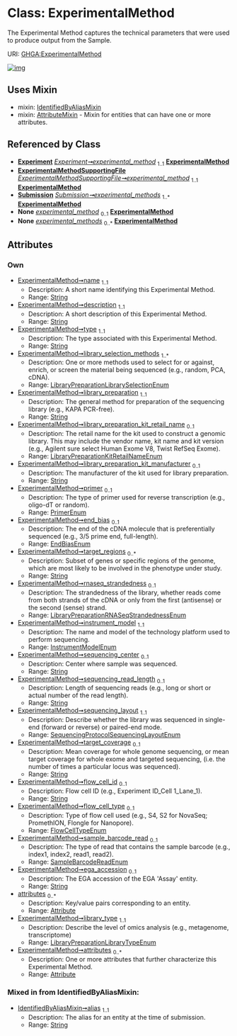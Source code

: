 
# Class: ExperimentalMethod


The Experimental Method captures the technical parameters that were used to produce output from the Sample.

URI: [GHGA:ExperimentalMethod](https://w3id.org/GHGA/ExperimentalMethod)


[![img](https://yuml.me/diagram/nofunky;dir:TB/class/[Submission],[IdentifiedByAliasMixin],[ExperimentalMethodSupportingFile],[Attribute]<attributes%200..*-++[ExperimentalMethod&#124;name:string;description:string;type:string;library_selection_methods:LibraryPreparationLibrarySelectionEnum%20%2B;library_preparation:string;library_preparation_kit_retail_name:LibraryPreparationKitRetailNameEnum%20%3F;library_preparation_kit_manufacturer:string%20%3F;primer:PrimerEnum%20%3F;end_bias:EndBiasEnum%20%3F;target_regions:string%20*;rnaseq_strandedness:LibraryPreparationRNASeqStrandednessEnum%20%3F;instrument_model:InstrumentModelEnum;sequencing_center:string%20%3F;sequencing_read_length:string%20%3F;sequencing_layout:SequencingProtocolSequencingLayoutEnum;target_coverage:string%20%3F;flow_cell_id:string%20%3F;flow_cell_type:FlowCellTypeEnum%20%3F;sample_barcode_read:SampleBarcodeReadEnum%20%3F;ega_accession:string%20%3F;library_type:LibraryPreparationLibraryTypeEnum;alias:string],[Experiment]-%20experimental_method%201..1>[ExperimentalMethod],[ExperimentalMethodSupportingFile]-%20experimental_method%201..1>[ExperimentalMethod],[Submission]++-%20experimental_methods%201..*>[ExperimentalMethod],[Experiment]-%20experimental_method(i)%200..1>[ExperimentalMethod],[ExperimentalMethodSupportingFile]-%20experimental_method(i)%200..1>[ExperimentalMethod],[Submission]-%20experimental_methods(i)%200..*>[ExperimentalMethod],[ExperimentalMethod]uses%20-.->[IdentifiedByAliasMixin],[ExperimentalMethod]uses%20-.->[AttributeMixin],[Experiment],[AttributeMixin],[Attribute])](https://yuml.me/diagram/nofunky;dir:TB/class/[Submission],[IdentifiedByAliasMixin],[ExperimentalMethodSupportingFile],[Attribute]<attributes%200..*-++[ExperimentalMethod&#124;name:string;description:string;type:string;library_selection_methods:LibraryPreparationLibrarySelectionEnum%20%2B;library_preparation:string;library_preparation_kit_retail_name:LibraryPreparationKitRetailNameEnum%20%3F;library_preparation_kit_manufacturer:string%20%3F;primer:PrimerEnum%20%3F;end_bias:EndBiasEnum%20%3F;target_regions:string%20*;rnaseq_strandedness:LibraryPreparationRNASeqStrandednessEnum%20%3F;instrument_model:InstrumentModelEnum;sequencing_center:string%20%3F;sequencing_read_length:string%20%3F;sequencing_layout:SequencingProtocolSequencingLayoutEnum;target_coverage:string%20%3F;flow_cell_id:string%20%3F;flow_cell_type:FlowCellTypeEnum%20%3F;sample_barcode_read:SampleBarcodeReadEnum%20%3F;ega_accession:string%20%3F;library_type:LibraryPreparationLibraryTypeEnum;alias:string],[Experiment]-%20experimental_method%201..1>[ExperimentalMethod],[ExperimentalMethodSupportingFile]-%20experimental_method%201..1>[ExperimentalMethod],[Submission]++-%20experimental_methods%201..*>[ExperimentalMethod],[Experiment]-%20experimental_method(i)%200..1>[ExperimentalMethod],[ExperimentalMethodSupportingFile]-%20experimental_method(i)%200..1>[ExperimentalMethod],[Submission]-%20experimental_methods(i)%200..*>[ExperimentalMethod],[ExperimentalMethod]uses%20-.->[IdentifiedByAliasMixin],[ExperimentalMethod]uses%20-.->[AttributeMixin],[Experiment],[AttributeMixin],[Attribute])

## Uses Mixin

 *  mixin: [IdentifiedByAliasMixin](IdentifiedByAliasMixin.md)
 *  mixin: [AttributeMixin](AttributeMixin.md) - Mixin for entities that can have one or more attributes.

## Referenced by Class

 *  **[Experiment](Experiment.md)** *[Experiment➞experimental_method](Experiment_experimental_method.md)*  <sub>1..1</sub>  **[ExperimentalMethod](ExperimentalMethod.md)**
 *  **[ExperimentalMethodSupportingFile](ExperimentalMethodSupportingFile.md)** *[ExperimentalMethodSupportingFile➞experimental_method](ExperimentalMethodSupportingFile_experimental_method.md)*  <sub>1..1</sub>  **[ExperimentalMethod](ExperimentalMethod.md)**
 *  **[Submission](Submission.md)** *[Submission➞experimental_methods](Submission_experimental_methods.md)*  <sub>1..\*</sub>  **[ExperimentalMethod](ExperimentalMethod.md)**
 *  **None** *[experimental_method](experimental_method.md)*  <sub>0..1</sub>  **[ExperimentalMethod](ExperimentalMethod.md)**
 *  **None** *[experimental_methods](experimental_methods.md)*  <sub>0..\*</sub>  **[ExperimentalMethod](ExperimentalMethod.md)**

## Attributes


### Own

 * [ExperimentalMethod➞name](ExperimentalMethod_name.md)  <sub>1..1</sub>
     * Description: A short name identifying this Experimental Method.
     * Range: [String](types/String.md)
 * [ExperimentalMethod➞description](ExperimentalMethod_description.md)  <sub>1..1</sub>
     * Description: A short description of this Experimental Method.
     * Range: [String](types/String.md)
 * [ExperimentalMethod➞type](ExperimentalMethod_type.md)  <sub>1..1</sub>
     * Description: The type associated with this Experimental Method.
     * Range: [String](types/String.md)
 * [ExperimentalMethod➞library_selection_methods](ExperimentalMethod_library_selection_methods.md)  <sub>1..\*</sub>
     * Description: One or more methods used to select for or against, enrich, or screen the material being sequenced (e.g., random, PCA, cDNA).
     * Range: [LibraryPreparationLibrarySelectionEnum](LibraryPreparationLibrarySelectionEnum.md)
 * [ExperimentalMethod➞library_preparation](ExperimentalMethod_library_preparation.md)  <sub>1..1</sub>
     * Description: The general method for preparation of the sequencing library (e.g., KAPA PCR-free).
     * Range: [String](types/String.md)
 * [ExperimentalMethod➞library_preparation_kit_retail_name](ExperimentalMethod_library_preparation_kit_retail_name.md)  <sub>0..1</sub>
     * Description: The retail name for the kit used to construct a genomic library. This may include the vendor name, kit name and kit version (e.g., Agilent sure select Human Exome V8, Twist RefSeq Exome).
     * Range: [LibraryPreparationKitRetailNameEnum](LibraryPreparationKitRetailNameEnum.md)
 * [ExperimentalMethod➞library_preparation_kit_manufacturer](ExperimentalMethod_library_preparation_kit_manufacturer.md)  <sub>0..1</sub>
     * Description: The manufacturer of the kit used for library preparation.
     * Range: [String](types/String.md)
 * [ExperimentalMethod➞primer](ExperimentalMethod_primer.md)  <sub>0..1</sub>
     * Description: The type of primer used for reverse transcription (e.g., oligo-dT or random).
     * Range: [PrimerEnum](PrimerEnum.md)
 * [ExperimentalMethod➞end_bias](ExperimentalMethod_end_bias.md)  <sub>0..1</sub>
     * Description: The end of the cDNA molecule that is preferentially sequenced (e.g., 3/5 prime end, full-length).
     * Range: [EndBiasEnum](EndBiasEnum.md)
 * [ExperimentalMethod➞target_regions](ExperimentalMethod_target_regions.md)  <sub>0..\*</sub>
     * Description: Subset of genes or specific regions of the genome, which are most likely to be involved in the phenotype under study.
     * Range: [String](types/String.md)
 * [ExperimentalMethod➞rnaseq_strandedness](ExperimentalMethod_rnaseq_strandedness.md)  <sub>0..1</sub>
     * Description: The strandedness of the library, whether reads come from both strands of the cDNA or only from the first (antisense) or the second (sense) strand.
     * Range: [LibraryPreparationRNASeqStrandednessEnum](LibraryPreparationRNASeqStrandednessEnum.md)
 * [ExperimentalMethod➞instrument_model](ExperimentalMethod_instrument_model.md)  <sub>1..1</sub>
     * Description: The name and model of the technology platform used to perform sequencing.
     * Range: [InstrumentModelEnum](InstrumentModelEnum.md)
 * [ExperimentalMethod➞sequencing_center](ExperimentalMethod_sequencing_center.md)  <sub>0..1</sub>
     * Description: Center where sample was sequenced.
     * Range: [String](types/String.md)
 * [ExperimentalMethod➞sequencing_read_length](ExperimentalMethod_sequencing_read_length.md)  <sub>0..1</sub>
     * Description: Length of sequencing reads (e.g., long or short or actual number of the read length).
     * Range: [String](types/String.md)
 * [ExperimentalMethod➞sequencing_layout](ExperimentalMethod_sequencing_layout.md)  <sub>1..1</sub>
     * Description: Describe whether the library was sequenced in single-end (forward or reverse) or paired-end mode.
     * Range: [SequencingProtocolSequencingLayoutEnum](SequencingProtocolSequencingLayoutEnum.md)
 * [ExperimentalMethod➞target_coverage](ExperimentalMethod_target_coverage.md)  <sub>0..1</sub>
     * Description: Mean coverage for whole genome sequencing, or mean target coverage for whole exome and targeted sequencing, (i.e. the number of times a particular locus was sequenced).
     * Range: [String](types/String.md)
 * [ExperimentalMethod➞flow_cell_id](ExperimentalMethod_flow_cell_id.md)  <sub>0..1</sub>
     * Description: Flow cell ID (e.g., Experiment ID_Cell 1_Lane_1).
     * Range: [String](types/String.md)
 * [ExperimentalMethod➞flow_cell_type](ExperimentalMethod_flow_cell_type.md)  <sub>0..1</sub>
     * Description: Type of flow cell used (e.g., S4, S2 for NovaSeq; PromethION, Flongle for Nanopore).
     * Range: [FlowCellTypeEnum](FlowCellTypeEnum.md)
 * [ExperimentalMethod➞sample_barcode_read](ExperimentalMethod_sample_barcode_read.md)  <sub>0..1</sub>
     * Description: The type of read that contains the sample barcode (e.g., index1, index2, read1, read2).
     * Range: [SampleBarcodeReadEnum](SampleBarcodeReadEnum.md)
 * [ExperimentalMethod➞ega_accession](ExperimentalMethod_ega_accession.md)  <sub>0..1</sub>
     * Description: The EGA accession of the EGA 'Assay' entity.
     * Range: [String](types/String.md)
 * [attributes](attributes.md)  <sub>0..\*</sub>
     * Description: Key/value pairs corresponding to an entity.
     * Range: [Attribute](Attribute.md)
 * [ExperimentalMethod➞library_type](ExperimentalMethod_library_type.md)  <sub>1..1</sub>
     * Description: Describe the level of omics analysis (e.g., metagenome, transcriptome)
     * Range: [LibraryPreparationLibraryTypeEnum](LibraryPreparationLibraryTypeEnum.md)
 * [ExperimentalMethod➞attributes](ExperimentalMethod_attributes.md)  <sub>0..\*</sub>
     * Description: One or more attributes that further characterize this Experimental Method.
     * Range: [Attribute](Attribute.md)

### Mixed in from IdentifiedByAliasMixin:

 * [IdentifiedByAliasMixin➞alias](IdentifiedByAliasMixin_alias.md)  <sub>1..1</sub>
     * Description: The alias for an entity at the time of submission.
     * Range: [String](types/String.md)
